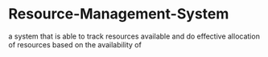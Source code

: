 # Resource-Management-System
a system that is able to track resources available and do effective allocation of resources based on the availability of
